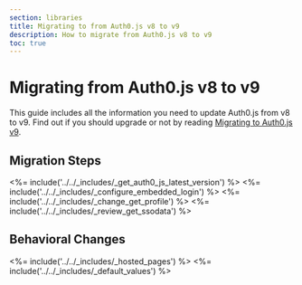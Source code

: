 ```yaml
---
section: libraries
title: Migrating to from Auth0.js v8 to v9
description: How to migrate from Auth0.js v8 to v9
toc: true
---
```

# Migrating from Auth0.js v8 to v9

This guide includes all the information you need to update Auth0.js from v8 to v9.  Find out if you should upgrade or not by reading [Migrating to Auth0.js v9](/libraries/auth0js/v9/migration-guide).

## Migration Steps

<%= include('../../_includes/_get_auth0_js_latest_version') %>
<%= include('../../_includes/_configure_embedded_login') %>
<%= include('../../_includes/_change_get_profile') %>
<%= include('../../_includes/_review_get_ssodata') %>

## Behavioral Changes

<%= include('../../_includes/_hosted_pages') %>
<%= include('../../_includes/_default_values') %>
